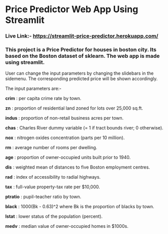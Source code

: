 # Price Predictor Web App Using Streamlit
### Live Link:- https://streamlit-price-predictor.herokuapp.com/

### This project is a Price Predictor for houses in boston city. Its based on the Boston dataset of sklearn. The web app is made using streamlit.

<p>  User can change the input parameters by changing the slidebars in the sidemenu. The corresponding predicted price will be shown accordingly.</p>
<p> The input parameters are:-
  
  <b>crim</b> : per capita crime rate by town.
  
  <b>zn</b> : proportion of residential land zoned for lots over 25,000 sq.ft.

  <b>indus</b> : proportion of non-retail business acres per town.

  <b>chas</b> : Charles River dummy variable (= 1 if tract bounds river; 0 otherwise).

  <b>nox</b> : nitrogen oxides concentration (parts per 10 million).

  <b>rm</b> : average number of rooms per dwelling.

  <b>age</b> : proportion of owner-occupied units built prior to 1940.

  <b>dis</b> : weighted mean of distances to five Boston employment centres.

  <b>rad</b> : index of accessibility to radial highways.

  <b>tax</b> : full-value property-tax rate per \$10,000.

  <b>ptratio</b> : pupil-teacher ratio by town.

  <b>black</b> : 1000(Bk - 0.63)^2 where Bk is the proportion of blacks by town.

  <b>lstat</b> : lower status of the population (percent).

  <b>medv</b> : median value of owner-occupied homes in \$1000s.

